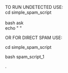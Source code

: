 
TO RUN UNDETECTED USE: 
<br>cd simple_spam_script<br>
<br>bash ask
<br>echo " "

OR FOR DIRECT SPAM USE: 

cd simple_spam_script

bash spam_script_1











.
